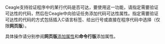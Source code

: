 Ceagle支持验证程序中的某行代码是否可达，要使用这一功能，请指定需要验证可达性的代码，然后在Ceagle中向验证任务添加代码可达性属性。指定需要验证可达性的代码的方式包括插入C语言标签、给出行号或直接在程序代码中选择（仅限**网页版**）。

具体操作请分别参阅**网页版**[添加属性](../../quickstart/online/attribute.md)和**命令行版**添加属性。